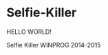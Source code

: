 Selfie-Killer
=============

<HTML>
<HEAD>
<TITLE></TITLE>
</HEAD>
<BODY>
HELLO WORLD!
</BODY>
</HTML>




Selfie Killer WINPROG 2014-2015
